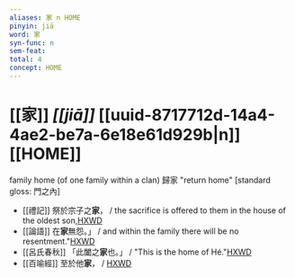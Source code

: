 ```yaml
---
aliases: 家 n HOME
pinyin: jiā
word: 家
syn-func: n
sem-feat: 
total: 4
concept: HOME 
---
```

# [[家]] *[[jiā]]*  [[uuid-8717712d-14a4-4ae2-be7a-6e18e61d929b|n]] [[HOME]]
family home (of one family within a clan) 歸家 "return home" [standard gloss: 門之內]
 - [[禮記]] 祭於宗子之**家**， / the sacrifice is offered to them in the house of the oldest son,[HXWD](https://hxwd.org/textview.html?location=KR1d0052_tls_007-32a.35)
 - [[論語]] 在**家**無怨。」 / and within the family there will be no resentment."[HXWD](https://hxwd.org/textview.html?location=KR1h0004_tls_012-5a.1)
 - [[呂氏春秋]] 「此闔之**家**也。」 / "This is the home of Hé."[HXWD](https://hxwd.org/textview.html?location=KR3j0009_tls_002-14a.12)
 - [[百喻經]] 至於他**家**， / [HXWD](https://hxwd.org/textview.html?location=KR6b0066_T_001-0543a.32)